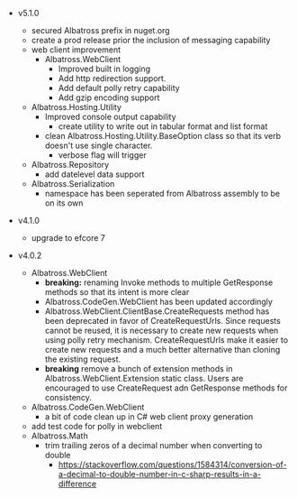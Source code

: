 * v5.1.0
	* secured Albatross prefix in nuget.org
	* create a prod release prior the inclusion of messaging capability
	* web client improvement
		* Albatross.WebClient 
			- Improved built in logging
			- Add http redirection support.
			- Add default polly retry capability
			- Add gzip encoding support
	* Albatross.Hosting.Utility
		- Improved console output capability
			- create utility to write out in tabular format and list format
		- clean Albatross.Hosting.Utility.BaseOption class so that its verb doesn't use single character.
			- verbose flag will trigger 
	* Albatross.Repository
		- add datelevel data support
	* Albatross.Serialization
		- namespace has been seperated from Albatross assembly to be on its own


* v4.1.0
	* upgrade to efcore 7

* v4.0.2
	* Albatross.WebClient
		* **breaking:** renaming Invoke methods to multiple GetResponse methods so that its intent is more clear
		* Albatross.CodeGen.WebClient has been updated accordingly
		* Albatross.WebClient.ClientBase.CreateRequests method has been deprecated in favor of CreateRequestUrls.  Since requests cannot be reused, it is necessary to create new requests when using polly retry mechanism.  CreateRequestUrls make it easier to create new requests and a much better alternative than cloning the existing request.
		* **breaking** remove a bunch of extension methods in Albatross.WebClient.Extension static class.  Users are encouraged to use CreateRequest adn GetResponse methods for consistency.
	* Albatross.CodeGen.WebClient
		* a bit of code clean up in C# web client proxy generation
	* add test code for polly in webclient
	* Albatross.Math
		* trim trailing zeros of a decimal number when converting to double
			* https://stackoverflow.com/questions/1584314/conversion-of-a-decimal-to-double-number-in-c-sharp-results-in-a-difference
			
